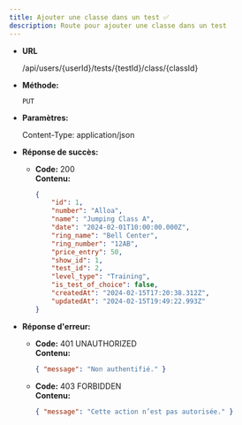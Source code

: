 ```yaml
---
title: Ajouter une classe dans un test ✅
description: Route pour ajouter une classe dans un test
---
```


- **URL**

  /api/users/{userId}/tests/{testId}/class/{classId}

- **Méthode:**

  `PUT`

- **Paramètres:**

  Content-Type: application/json

- **Réponse de succès:**

  - **Code:** 200 <br />
    **Contenu:**
    ```json
    {
        "id": 1,
        "number": "Alloa",
        "name": "Jumping Class A",
        "date": "2024-02-01T10:00:00.000Z",
        "ring_name": "Bell Center",
        "ring_number": "12AB",
        "price_entry": 50,
        "show_id": 1,
        "test_id": 2,
        "level_type": "Training",
        "is_test_of_choice": false,
        "createdAt": "2024-02-15T17:20:38.312Z",
        "updatedAt": "2024-02-15T19:49:22.993Z"
    }

    ```

- **Réponse d'erreur:**

  - **Code:** 401 UNAUTHORIZED <br />
    **Contenu:**
    ```json
    { "message": "Non authentifié." }
    ```

  - **Code:** 403 FORBIDDEN <br />
    **Contenu:**
    ```json
    { "message": "Cette action n’est pas autorisée." }
    ```
